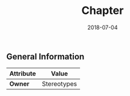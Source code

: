 ﻿---
title: Chapter
toc: false
type: specs
date: "2018-07-04"
draft: false
specification: KBL
version: 2.5
documentType: "Recommendation"
elementType: Class
classes:
  - Chapter
menu_name: kbl-2.5
---


## General Information

| Attribute               | Value |
|-------------------------|-------|
| **Owner**               | Stereotypes |
